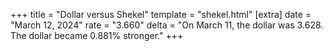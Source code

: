 +++
title = "Dollar versus Shekel"
template = "shekel.html"
[extra]
date = "March 12, 2024"
rate = "3.660"
delta = "On March 11, the dollar was 3.628. The dollar became 0.881% stronger."
+++
